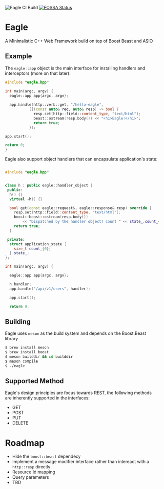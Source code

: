 ![Eagle CI Build](https://github.com/imdanielsp/eagle/workflows/Eagle%20CI%20Build/badge.svg) [![FOSSA Status](https://app.fossa.com/api/projects/git%2Bgithub.com%2Fimdanielsp%2Feagle.svg?type=shield)](https://app.fossa.com/projects/git%2Bgithub.com%2Fimdanielsp%2Feagle?ref=badge_shield)
# Eagle
A Minimalistic C++ Web Framework build on top of Boost Beast and ASIO

## Example

The `eagle::app` object is the main interface for installing handlers and interceptors (more on that later):

```c++
#include "eagle.hpp"

int main(argc, argv) {
  eagle::app app{argc, argv};
  
  app.handle(http::verb::get, "/hello-eagle",
           [](const auto& req, auto& resp) -> bool {
             resp.set(http::field::content_type, "text/html");
             beast::ostream(resp.body()) << "<h1>Eagle!</h1>";
             return true;
           });

app.start();

return 0;
}
```

Eagle also support object handlers that can encapsulate application's state:

```c++

#include "eagle.hpp"


class h : public eagle::handler_object {
 public:
  h() {}
  virtual ~h() {}

  bool get(const eagle::request&, eagle::response& resp) override {
    resp.set(http::field::content_type, "text/html");
    boost::beast::ostream(resp.body())
        << "Dispatched by the handler object! Count " << state_.count_++;
    return true;
  }

 private:
  struct application_state {
    size_t count_{0};
  } state_;
};

int main(argc, argv) {

  eagle::app app{argc, argv};

  h handler;
  app.handle("/api/v1/users", handler);

  app.start();

  return 0;
```

## Building
Eagle uses `meson` as the build system and depends on the Boost.Beast library

```bash
$ brew install meson
$ brew install boost
$ meson builddir && cd builddir
$ meson compile
$ ./eagle
```

## Supported Method
Eagle's design principles are focus towards REST, the following methods are inherently supported in the interfaces:
- GET
- POST
- PUT
- DELETE


# Roadmap
- Hide the `boost::beast` dependecy
- Implement a message modifier interface rather than intereact with a `http::resp` directly
- Resource Id mapping
- Query parameters
- TBD
